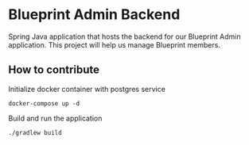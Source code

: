 # Blueprint Admin Backend
Spring Java application that hosts the backend for our Blueprint Admin application. This project will help us manage Blueprint members.

## How to contribute
Initialize docker container with postgres service
```
docker-compose up -d
```
Build and run the application
```
./gradlew build
```